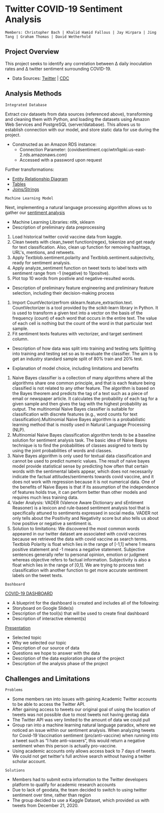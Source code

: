 # Twitter COVID-19 Sentiment Analysis
    Members: Christopher Bach | Khalid Hamid Fallous | Jay Hirpara | Jing Tang | Graham Thomas | David Wetherhold

  
## Project Overview
This project seeks to identify any correlation between ∆ daily inoculation rates and ∆ twitter sentiment surrounding COVID-19. 
      
  - Data Sources: [Twitter](https://www.trackmyhashtag.com/blog/free-twitter-datasets/) | [CDC](https://covid.cdc.gov/covid-data-tracker/#datatracker-home)

## Analysis Methods
    Integrated Database  
Extract csv datasets from data sources (referenced above), transforming and cleaning them with Python, and loading the datasets using Amazon Web Services and PostgreSQL (server/database). This allows us to establish connection with our model, and store static data for use during the project.
- Constructed as an Amazon RDS instance: 
    - Connection Parameter: (covidsentiment.cqciwtn1qpki.us-east-2.rds.amazonaws.com)
    - Accessed with a password upon request
<p>
  
Further transformations:
  - [Entity Relationship Diagram](https://github.com/GManage/Twitter-COVID-19-Sentiment-Analysis/blob/9ab668f1fcd96a28bcabaf22c940531f12dbc8ed/02.Database/UpdatedDBStructure.png)
  - [Tables](https://github.com/GManage/Twitter-COVID-19-Sentiment-Analysis/blob/9ab668f1fcd96a28bcabaf22c940531f12dbc8ed/02.Database/02.CreateTables.ipynb)
  - [Joins/Strings](https://github.com/GManage/Twitter-COVID-19-Sentiment-Analysis/blob/9ab668f1fcd96a28bcabaf22c940531f12dbc8ed/02.Database/12.LoadCSVtoDB.ipynb)
 <p>
   
    Machine Learning Model

Next, implementing a natural language processing algorithm allows us to gather our [sentiment analysis](https://github.com/GManage/Twitter-COVID-19-Sentiment-Analysis/blob/702f821038f6f4596ff8908df69acc57ed5bbd80/03.Machine_Learning/Sentiment_Analysis_MNBclassifier_D2.ipynb)
- Machine Learning Libraries: nltk, sklearn 
- Description of preliminary data preprocessing
1. Load historical twitter covid vaccine data from kaggle. 
2. Clean tweets with clean_tweet function(regex), tokenize and get ready for text classification. Also, clean up function for removing hashtags, URL's, mentions, and retweets.
3. Apply Textblob.sentiment.polarity and Textblob.sentiment.subjectivity, ready for sentiment analysis. 
4. Apply analyze_sentiment function on tweet texts to label texts with sentiment range from -1 (negative) to 1(positve). 
5. Plot top 10 words from postivie and negative-resulted words. 

- Description of preliminary feature engineering and preliminary feature selection, including their decision-making process
1. Import CountVectorizerfrom sklearn.feature_extraction.text. CountVectorizer is a tool provided by the scikit-learn library in Python. It is used to transform a given text into a vector on the basis of the frequency (count) of each word that occurs in the entire text. The value of each cell is nothing but the count of the word in that particular text sample.
2. Fit sentiment texts features with vectorizer, and target sentiment column. 

- Description of how data was split into training and testing sets
Splitting into training and testing set so as to evaluate the classifier. The aim is to get an industry standard sample split of 80% train and 20% test.
     
- Explanation of model choice, including limitations and benefits
1. Naive Bayes classifier is a collection of many algorithms where all the algorithms share one common principle, and that is each feature being classified is not related to any other feature. The algorithm is based on the Bayes theorem and predicts the tag of a text such as a piece of email or newspaper article. It calculates the probability of each tag for a given sample and then gives the tag with the highest probability as output.
The multinomial Naive Bayes classifier is suitable for classification with discrete features (e.g., word counts for text classification).Multinomial Naive Bayes algorithm is a probabilistic learning method that is mostly used in Natural Language Processing (NLP). 
2. Multinomial Naive Bayes classification algorithm tends to be a baseline solution for sentiment analysis task. The basic idea of Naive Bayes technique is to find the probabilities of classes assigned to texts by using the joint probabilities of words and classes.
3. Naive Bayes algorithm is only used for textual data classification and cannot be used to predict numeric values. The result of naive bayes model provide statistical sense by predicting how often that certain words with the sentimental labels appear, which does not necessarily indicate the factual attitudes/sentiments towards covid vaccine, and it does not work with regression because it is not numerical data. One of the benefits of Naive Bayes is that if its assumption of the independence of features holds true, it can perform better than other models and requires much less training data. 
4. Vader Analysis: VADER (Valence Aware Dictionary and sEntiment Reasoner) is a lexicon and rule-based sentiment analysis tool that is specifically attuned to sentiments expressed in social media. VADER not only tells about the Positivity and Negativity score but also tells us about how positive or negative a sentiment is.
5. Solution to limitations: We discovered the most common words appeared in our twitter dataset are associated with covid vaccines because we retrieved the data with covid vaccine as search terms. Textblob Polarity is float which lies in the range of [-1,1] where 1 means positive statement and -1 means a negative statement. Subjective sentences generally refer to personal opinion, emotion or judgment whereas objective refers to factual information. Subjectivity is also a float which lies in the range of [0,1]. We are trying to process text classification with another function to get more accurate sentiment labels on the tweet texts. 
<p>
  
    Dashboard
  [COVID-19 DASHBOARD](https://public.tableau.com/app/profile/jay.s.hirpara/viz/COVID-19Dashboard_16313779892960/COVID-19Dashboard?publish=yes)
- A blueprint for the dashboard is created and includes all of the following:
- Storyboard on Google Slide(s)
- Description of the tool(s) that will be used to create final dashboard
- Description of interactive element(s)
<p>
  
 [Presentation](https://docs.google.com/presentation/d/1mDPH7XcgGB0oe8LvYLOQ0zkui6xMUB3WQaB8qf4a__4/edit?usp=sharing)
- Selected topic
- Why we selected our topic
- Description of our source of data
- Questions we hope to answer with the data
- Description of the data exploration phase of the project
- Description of the analysis phase of the project

## Challenges and Limitations
    Problems
- Some members ran into issues with gaining Academic Twitter accounts to be able to access the Twitter API.
- After gaining access to tweets our original goal of using the location of tweets was not possible due to most tweets not having geotag data
- The Twitter API was very limited to the amount of data we could pull
- Group ran into a machine learning natural language paradox, where we noticed an issue within our sentiment analysis. When analyzing tweets for Covid-19 Vaccination sentiment 
(pro/anti-vaccine) when running into a tweet such as “I hate anti-vaxxers”, this would return a negative sentiment when this person is actually pro-vaccine.
- Using academic accounts only allows access back to 7 days of tweets. We could not get twitter's full archive search without having a twitter scholar account. 
<p>
    
    Solutions
- Members had to submit extra information to the Twitter developers platform to qualify for academic research accounts
- Due to lack of geodata, the team decided to switch to using twitter sentiment over time, rather than region
- The group decided to use a Kaggle Dataset, which provided us with tweets from December 21, 2020. 
